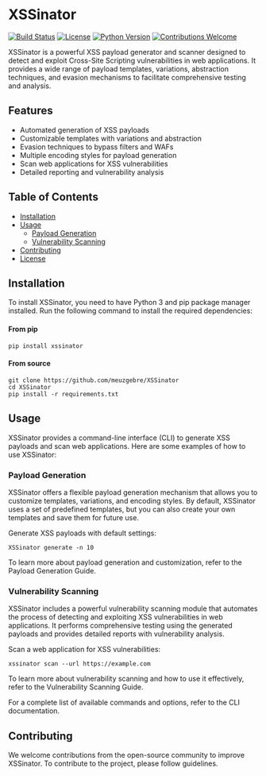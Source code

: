 # XSSinator

[![Build Status](https://img.shields.io/travis/meuzgebre/xssinator/master.svg?style=flat-square)](https://travis-ci.org/meuzgebre/xssinator)
[![License](https://img.shields.io/github/license/meuzgebre/xssinator.svg?style=flat-square)](LICENSE)
[![Python Version](https://img.shields.io/badge/python-3.6%2B-blue.svg?style=flat-square)](https://www.python.org/downloads/release/python-360/)
[![Contributions Welcome](https://img.shields.io/badge/contributions-welcome-brightgreen.svg?style=flat-square)](CONTRIBUTING.md)


XSSinator is a powerful XSS payload generator and scanner designed to detect and exploit Cross-Site Scripting vulnerabilities in web applications. It provides a wide range of payload templates, variations, abstraction techniques, and evasion mechanisms to facilitate comprehensive testing and analysis.

## Features

- Automated generation of XSS payloads
- Customizable templates with variations and abstraction
- Evasion techniques to bypass filters and WAFs
- Multiple encoding styles for payload generation
- Scan web applications for XSS vulnerabilities
- Detailed reporting and vulnerability analysis


## Table of Contents

- [Installation](#installation)
- [Usage](#usage)
  - [Payload Generation](#payload-generation)
  - [Vulnerability Scanning](#vulnerability-scanning)
- [Contributing](#contributing)
- [License](#license)


## Installation

To install XSSinator, you need to have Python 3 and pip package manager installed. Run the following command to install the required dependencies:

#### From pip

```shell
pip install xssinator
```

#### From source

```
git clone https://github.com/meuzgebre/XSSinator
cd XSSinator
pip install -r requirements.txt
```

## Usage

XSSinator provides a command-line interface (CLI) to generate XSS payloads and scan web applications. Here are some examples of how to use XSSinator:

### Payload Generation

XSSinator offers a flexible payload generation mechanism that allows you to customize templates, variations, and encoding styles. By default, XSSinator uses a set of predefined templates, but you can also create your own templates and save them for future use.

Generate XSS payloads with default settings:
```
XSSinator generate -n 10
```

To learn more about payload generation and customization, refer to the Payload Generation Guide.

### Vulnerability Scanning

XSSinator includes a powerful vulnerability scanning module that automates the process of detecting and exploiting XSS vulnerabilities in web applications. It performs comprehensive testing using the generated payloads and provides detailed reports with vulnerability analysis.

Scan a web application for XSS vulnerabilities:
```
xssinator scan --url https://example.com
```
To learn more about vulnerability scanning and how to use it effectively, refer to the Vulnerability Scanning Guide.

For a complete list of available commands and options, refer to the CLI documentation.

## Contributing

We welcome contributions from the open-source community to improve XSSinator. To contribute to the project, please follow guidelines.
